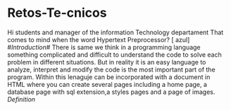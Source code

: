 # Retos-Te-cnicos
Hi students and manager of the information Technology departament
That comes to mind when the word Hypertext Preprocessor?
 [ azul] #*Introduction*#
There is same we think in a programming language
something complicated and difficult to understand 
the code to solve each problem in different situations.
But in reality it is an easy language to analyze,
interpret and modify the code is the most 
important part of the program.
Within this lenaguje can be incorporated with a document in HTML
where you can create several pages including a home page,
a database page with sql extension,a styles pages and a page of images.
*Definition*
